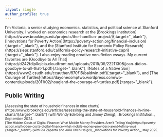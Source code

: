 ```yaml
---
layout: single
author_profile: true
---
```

<span style="font-size:0.9em;">
I'm Victoria, a senior studying economics, statistics, and political science at Stanford University. I worked on economics research at the [Brookings Institution](https://www.brookings.edu/projects/the-hamilton-project/){:target="_blank"}, [Innovations for Poverty Action](https://poverty-action.org/financial-inclusion){:target="_blank"}, and the [Stanford Institute for Economic Policy Research](https://siepr.stanford.edu/california-policy-research-initiative-capri){:target="_blank"}. I also enjoy reading creative non-fiction essays. My current favorites are [Goodbye to All That](https://d242fdlp0qlcia.cloudfront.net/uploads/2015/09/22211308/joan-didion-goodbye-to-all-that-1.pdf){:target="_blank"}, [Notes of a Native Son](https://www2.csudh.edu/ccauthen/570f15/baldwin.pdf){:target="_blank"}, and [The Courage of Turtles](https://dayonecomptwo.wordpress.com/wp-content/uploads/2011/02/hoagland-the-courage-of-turtles.pdf){:target="_blank"}. 

## Public Writing
<span style="font-size:0.9em;">
[Assessing the state of household finances in nine charts](https://www.brookings.edu/articles/assessing-the-state-of-household-finances-in-nine-charts/){:target="_blank"} (with Wendy Edelberg and Jimmy Zheng), _Brookings Institution_, September 2024.<br>

<span style="font-size:0.9em;">
[The Hidden Costs of Digital Finance: What Mobile Money Providers Aren't Telling You](https://poverty-action.org/hidden-costs-digital-finance-what-mobile-money-providers-arent-telling-you){:target="_blank"} (with Ria Zapanta and Julia Chen Heigel), _Innovations for Poverty Action_, May 2025.


